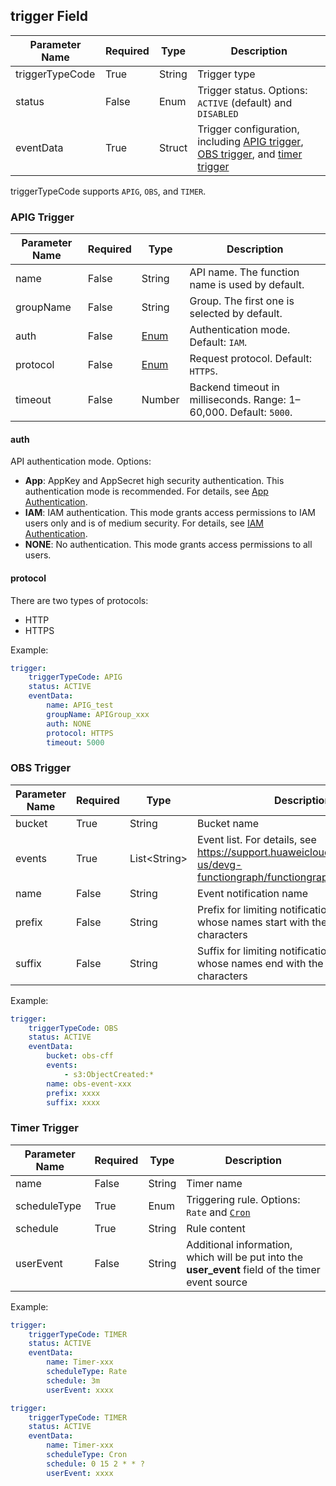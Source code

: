 ## trigger Field

| Parameter Name   | Required | Type  | Description                                                                                                                                                                                                                  |
| --------- | ----- | ------ | -------------------------------------------------------------------------------------------------------------------------------------------------------------------------------------------------------------------------- |
| triggerTypeCode    | True  | String | Trigger type|
| status      | False  | Enum   | Trigger status. Options: `ACTIVE` (default) and `DISABLED`|   
| eventData    | True  | Struct | Trigger configuration, including [APIG trigger](#apig-trigger), [OBS trigger](#obs-trigger), and [timer trigger](#timer-trigger)|

triggerTypeCode supports `APIG`, `OBS`, and `TIMER`.


### APIG Trigger

| Parameter Name           | Required| Type             | Description                   |
| ----------------- | ---- | ----------------- | --------------------------------------------- |
| name              | False | String            | API name. The function name is used by default.            |
| groupName         | False | String           | Group. The first one is selected by default.                  |
| auth              | False | [Enum](#auth)           | Authentication mode. Default: `IAM`.                   |
| protocol           | False | [Enum](#protocol)           | Request protocol. Default: `HTTPS`.                   |
| timeout           | False | Number           | Backend timeout in milliseconds. Range: 1–60,000. Default: `5000`.     |

#### auth
API authentication mode. Options:

- **App**: AppKey and AppSecret high security authentication. This authentication mode is recommended. For details, see [App Authentication](https://support.huaweicloud.com/intl/en-us/devg-apig/apig-dev-180907066.html).
- **IAM**: IAM authentication. This mode grants access permissions to IAM users only and is of medium security. For details, see [IAM Authentication](https://support.huaweicloud.com/intl/en-us/devg-apig/apig-dev-180307020.html).
- **NONE**: No authentication. This mode grants access permissions to all users.

#### protocol
There are two types of protocols:

- HTTP
- HTTPS

Example:

```yaml
trigger:
    triggerTypeCode: APIG
    status: ACTIVE
    eventData:
        name: APIG_test
        groupName: APIGroup_xxx
        auth: NONE
        protocol: HTTPS
        timeout: 5000
```

### OBS Trigger

| Parameter Name           | Required| Type             | Description                   |
| ----------------- | ---- | ----------------- | --------------------------------------------- |
| bucket            | True | String            | Bucket name                                                    |
| events            | True | List\<String\>    | Event list. For details, see https://support.huaweicloud.com/intl/en-us/devg-functiongraph/functiongraph_02_0102.html.   |
| name              | False | String           | Event notification name                   |
| prefix            | False | String           | Prefix for limiting notifications to objects whose names start with the matching characters                   |
| suffix            | False | String           | Suffix for limiting notifications to objects whose names end with the matching characters                  |

Example:

```yaml
trigger:
    triggerTypeCode: OBS
    status: ACTIVE
    eventData:
        bucket: obs-cff
        events:
            - s3:ObjectCreated:*
        name: obs-event-xxx
        prefix: xxxx
        suffix: xxxx
```

### Timer Trigger

| Parameter Name        | Required | Type   | Description                                           |
| -------------- | ----- | ------- | --------------------------------------------------- |
| name      | False  | String  | Timer name|
| scheduleType         | True  | Enum | Triggering rule. Options: `Rate` and [`Cron`](https://support.huaweicloud.com/intl/en-us/usermanual-functiongraph/functiongraph_01_0908.html)                               |
| schedule        | True | String  | Rule content                       |
| userEvent        | False | String  | Additional information, which will be put into the **user_event** field of the timer event source  |

Example:

```yaml
trigger:
    triggerTypeCode: TIMER
    status: ACTIVE
    eventData:
        name: Timer-xxx
        scheduleType: Rate
        schedule: 3m
        userEvent: xxxx

trigger:
    triggerTypeCode: TIMER
    status: ACTIVE
    eventData:
        name: Timer-xxx
        scheduleType: Cron
        schedule: 0 15 2 * * ?
        userEvent: xxxx
```
